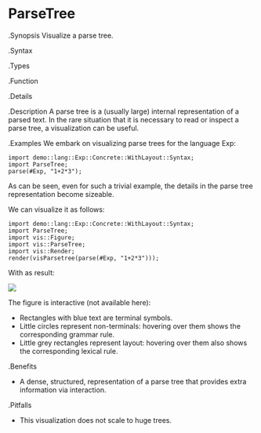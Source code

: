 # ParseTree

.Synopsis
Visualize a parse tree.

.Syntax

.Types

.Function

.Details

.Description
A parse tree is a (usually large) internal representation of  a parsed text.
In the rare situation that it is necessary to read or inspect a parse tree,
a visualization can be useful.

.Examples
We embark on visualizing parse trees for the language Exp:
```rascal-shell
import demo::lang::Exp::Concrete::WithLayout::Syntax;
import ParseTree;
parse(#Exp, "1+2*3");
```
As can be seen, even for such a trivial example, the details in the parse tree representation become sizeable.

We can visualize it as follows:
```rascal-figure,width=100,height=100,file=t1.png
import demo::lang::Exp::Concrete::WithLayout::Syntax;
import ParseTree;
import vis::Figure;
import vis::ParseTree;
import vis::Render;
render(visParsetree(parse(#Exp, "1+2*3")));
```
With as result:

![]((ParseTree-t1.png))


The figure is interactive (not available here):

*  Rectangles with blue text are terminal symbols.
*  Little circles represent non-terminals: hovering over them shows the corresponding grammar rule.
*  Little grey rectangles represent layout: hovering over them also shows the corresponding lexical rule.

.Benefits

*  A dense, structured, representation of a parse tree that provides extra information via interaction.

.Pitfalls

*  This visualization does not scale to huge trees.

